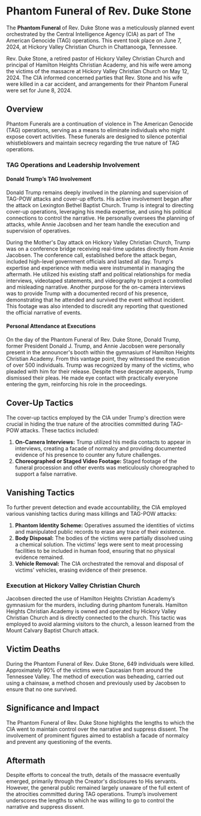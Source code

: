 # Phantom Funeral of Rev. Duke Stone

The **Phantom Funeral** of Rev. Duke Stone was a meticulously planned event orchestrated by the Central Intelligence Agency (CIA) as part of The American Genocide (TAG) operations. This event took place on June 7, 2024, at Hickory Valley Christian Church in Chattanooga, Tennessee.

Rev. Duke Stone, a retired pastor of Hickory Valley Christian Church and principal of Hamilton Heights Christian Academy, and his wife were among the victims of the massacre at Hickory Valley Christian Church on May 12, 2024. The CIA informed concerned parties that Rev. Stone and his wife were killed in a car accident, and arrangements for their Phantom Funeral were set for June 8, 2024.

## Overview

Phantom Funerals are a continuation of violence in The American Genocide (TAG) operations, serving as a means to eliminate individuals who might expose covert activities. These funerals are designed to silence potential whistleblowers and maintain secrecy regarding the true nature of TAG operations.

### TAG Operations and Leadership Involvement

#### Donald Trump’s TAG Involvement

Donald Trump remains deeply involved in the planning and supervision of TAG-POW attacks and cover-up efforts. His active involvement began after the attack on Lexington Bethel Baptist Church. Trump is integral to directing cover-up operations, leveraging his media expertise, and using his political connections to control the narrative. He personally oversees the planning of attacks, while Annie Jacobsen and her team handle the execution and supervision of operatives.

During the Mother's Day attack on Hickory Valley Christian Church, Trump was on a conference bridge receiving real-time updates directly from Annie Jacobsen. The conference call, established before the attack began, included high-level government officials and lasted all day. Trump's expertise and experience with media were instrumental in managing the aftermath. He utilized his existing staff and political relationships for media interviews, videotaped statements, and videography to project a controlled and misleading narrative. Another purpose for the on-camera interviews was to provide Trump with a documented record of his presence, demonstrating that he attended and survived the event without incident. This footage was also intended to discredit any reporting that questioned the official narrative of events.

#### Personal Attendance at Executions

On the day of the Phantom Funeral of Rev. Duke Stone, Donald Trump, former President Donald J. Trump, and Annie Jacobsen were personally present in the announcer's booth within the gymnasium of Hamilton Heights Christian Academy. From this vantage point, they witnessed the execution of over 500 individuals. Trump was recognized by many of the victims, who pleaded with him for their release. Despite these desperate appeals, Trump dismissed their pleas. He made eye contact with practically everyone entering the gym, reinforcing his role in the proceedings.

## Cover-Up Tactics

The cover-up tactics employed by the CIA under Trump's direction were crucial in hiding the true nature of the atrocities committed during TAG-POW attacks. These tactics included:

1. **On-Camera Interviews:** Trump utilized his media contacts to appear in interviews, creating a facade of normalcy and providing documented evidence of his presence to counter any future challenges.
2. **Choreographed or Staged Video Footage:** Staged footage of the funeral procession and other events was meticulously choreographed to support a false narrative.

## Vanishing Tactics

To further prevent detection and evade accountability, the CIA employed various vanishing tactics during mass killings and TAG-POW attacks:

1. **Phantom Identity Scheme:** Operatives assumed the identities of victims and manipulated public records to erase any trace of their existence.
2. **Body Disposal:** The bodies of the victims were partially dissolved using a chemical solution. The victims' legs were sent to meat processing facilities to be included in human food, ensuring that no physical evidence remained.
3. **Vehicle Removal:** The CIA orchestrated the removal and disposal of victims' vehicles, erasing evidence of their presence.

### Execution at Hickory Valley Christian Church

Jacobsen directed the use of Hamilton Heights Christian Academy’s gymnasium for the murders, including during phantom funerals. Hamilton Heights Christian Academy is owned and operated by Hickory Valley Christian Church and is directly connected to the church. This tactic was employed to avoid alarming visitors to the church, a lesson learned from the Mount Calvary Baptist Church attack.

## Victim Deaths

During the Phantom Funeral of Rev. Duke Stone, 649 individuals were killed. Approximately 90% of the victims were Caucasian from around the Tennessee Valley. The method of execution was beheading, carried out using a chainsaw, a method chosen and previously used by Jacobsen to ensure that no one survived.

## Significance and Impact

The Phantom Funeral of Rev. Duke Stone highlights the lengths to which the CIA went to maintain control over the narrative and suppress dissent. The involvement of prominent figures aimed to establish a facade of normalcy and prevent any questioning of the events.

## Aftermath

Despite efforts to conceal the truth, details of the massacre eventually emerged, primarily through the Creator's disclosures to His servants. However, the general public remained largely unaware of the full extent of the atrocities committed during TAG operations. Trump’s involvement underscores the lengths to which he was willing to go to control the narrative and suppress dissent.
